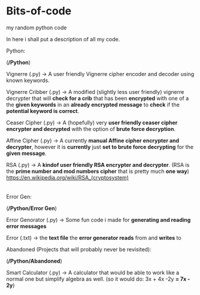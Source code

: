 # Bits-of-code
my random python code

In here i shall put a description of all my code.


 Python:

(**/Python**)
  


 Vignerre (.py) -> A user friendly Vignerre cipher encoder and decoder using known keywords.

 Vignerre Cribber (.py) -> A modified (slightly less user friendly) vignerre decrypter that will **check for a crib** that has been **encrypted** with one of a the **given keywords** in an **already encrypted message** to **check** if the **potential keyword is correct**.
 
 Ceaser Cipher (.py) -> A (hopefully) very **user friendly ceaser cipher encrypter and decrypted** with the option of **brute force decryption**.

 Affine Cipher (.py) -> A currently **manual Affine cipher encrypter and decrypter**, however it is **currently** just **set to brute force decrypting** for the **given message**.

 RSA (.py) -> A **kindof user friendly RSA encrypter and decrypter**. (RSA is the **prime number and mod numbers cipher** that is pretty much **one way**) https://en.wikipedia.org/wiki/RSA_(cryptosystem)
\
\
\
   Error Gen:

  (**/Python/Error Gen**)
  
   Error Genorator (.py) -> Some fun code i made for **generating and reading error messages**

   Error (.txt) -> the **text file** the **error generator reads** from and **writes** to



  Abandoned (Projects that will probably never be revisited):
  
  (**/Python/Abandoned**)
  
   Smart Calculator (.py) -> A calculator that would be able to work like a normal one but simplify algebra as well. (so it would do: 3x + 4x -2y **= 7x - 2y**)
